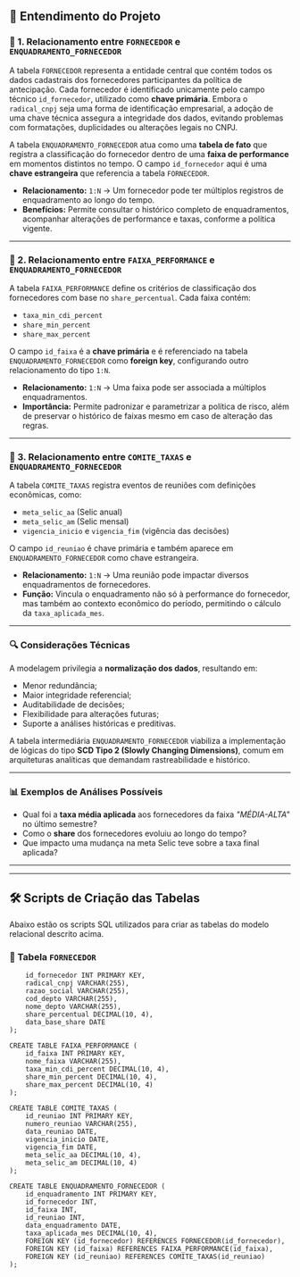 ## 🧠 Entendimento do Projeto

### 🧩 1. Relacionamento entre `FORNECEDOR` e `ENQUADRAMENTO_FORNECEDOR`

A tabela `FORNECEDOR` representa a entidade central que contém todos os dados cadastrais dos fornecedores participantes da política de antecipação. Cada fornecedor é identificado unicamente pelo campo técnico `id_fornecedor`, utilizado como **chave primária**. Embora o `radical_cnpj` seja uma forma de identificação empresarial, a adoção de uma chave técnica assegura a integridade dos dados, evitando problemas com formatações, duplicidades ou alterações legais no CNPJ.

A tabela `ENQUADRAMENTO_FORNECEDOR` atua como uma **tabela de fato** que registra a classificação do fornecedor dentro de uma **faixa de performance** em momentos distintos no tempo. O campo `id_fornecedor` aqui é uma **chave estrangeira** que referencia a tabela `FORNECEDOR`.

- **Relacionamento:** `1:N` → Um fornecedor pode ter múltiplos registros de enquadramento ao longo do tempo.
- **Benefícios:** Permite consultar o histórico completo de enquadramentos, acompanhar alterações de performance e taxas, conforme a política vigente.

---

### 🧩 2. Relacionamento entre `FAIXA_PERFORMANCE` e `ENQUADRAMENTO_FORNECEDOR`

A tabela `FAIXA_PERFORMANCE` define os critérios de classificação dos fornecedores com base no `share_percentual`. Cada faixa contém:

- `taxa_min_cdi_percent`
- `share_min_percent`
- `share_max_percent`

O campo `id_faixa` é a **chave primária** e é referenciado na tabela `ENQUADRAMENTO_FORNECEDOR` como **foreign key**, configurando outro relacionamento do tipo `1:N`.

- **Relacionamento:** `1:N` → Uma faixa pode ser associada a múltiplos enquadramentos.
- **Importância:** Permite padronizar e parametrizar a política de risco, além de preservar o histórico de faixas mesmo em caso de alteração das regras.

---

### 🧩 3. Relacionamento entre `COMITE_TAXAS` e `ENQUADRAMENTO_FORNECEDOR`

A tabela `COMITE_TAXAS` registra eventos de reuniões com definições econômicas, como:

- `meta_selic_aa` (Selic anual)
- `meta_selic_am` (Selic mensal)
- `vigencia_inicio` e `vigencia_fim` (vigência das decisões)

O campo `id_reuniao` é chave primária e também aparece em `ENQUADRAMENTO_FORNECEDOR` como chave estrangeira.

- **Relacionamento:** `1:N` → Uma reunião pode impactar diversos enquadramentos de fornecedores.
- **Função:** Vincula o enquadramento não só à performance do fornecedor, mas também ao contexto econômico do período, permitindo o cálculo da `taxa_aplicada_mes`.

---

### 🔍 Considerações Técnicas

A modelagem privilegia a **normalização dos dados**, resultando em:

- Menor redundância;
- Maior integridade referencial;
- Auditabilidade de decisões;
- Flexibilidade para alterações futuras;
- Suporte a análises históricas e preditivas.

A tabela intermediária `ENQUADRAMENTO_FORNECEDOR` viabiliza a implementação de lógicas do tipo **SCD Tipo 2 (Slowly Changing Dimensions)**, comum em arquiteturas analíticas que demandam rastreabilidade e histórico.

---

### 📊 Exemplos de Análises Possíveis

- Qual foi a **taxa média aplicada** aos fornecedores da faixa _"MÉDIA-ALTA"_ no último semestre?
- Como o **share** dos fornecedores evoluiu ao longo do tempo?
- Que impacto uma mudança na meta Selic teve sobre a taxa final aplicada?
  
---
---

## 🛠️ Scripts de Criação das Tabelas

Abaixo estão os scripts SQL utilizados para criar as tabelas do modelo relacional descrito acima.

### 📄 Tabela `FORNECEDOR`

```CREATE TABLE FORNECEDOR (
    id_fornecedor INT PRIMARY KEY,
    radical_cnpj VARCHAR(255),
    razao_social VARCHAR(255),
    cod_depto VARCHAR(255),
    nome_depto VARCHAR(255),
    share_percentual DECIMAL(10, 4),
    data_base_share DATE
);

CREATE TABLE FAIXA_PERFORMANCE (
    id_faixa INT PRIMARY KEY,
    nome_faixa VARCHAR(255),
    taxa_min_cdi_percent DECIMAL(10, 4),
    share_min_percent DECIMAL(10, 4),
    share_max_percent DECIMAL(10, 4)
);

CREATE TABLE COMITE_TAXAS (
    id_reuniao INT PRIMARY KEY,
    numero_reuniao VARCHAR(255),
    data_reuniao DATE,
    vigencia_inicio DATE,
    vigencia_fim DATE,
    meta_selic_aa DECIMAL(10, 4),
    meta_selic_am DECIMAL(10, 4)
);

CREATE TABLE ENQUADRAMENTO_FORNECEDOR (
    id_enquadramento INT PRIMARY KEY,
    id_fornecedor INT,
    id_faixa INT,
    id_reuniao INT,
    data_enquadramento DATE,
    taxa_aplicada_mes DECIMAL(10, 4),
    FOREIGN KEY (id_fornecedor) REFERENCES FORNECEDOR(id_fornecedor),
    FOREIGN KEY (id_faixa) REFERENCES FAIXA_PERFORMANCE(id_faixa),
    FOREIGN KEY (id_reuniao) REFERENCES COMITE_TAXAS(id_reuniao)
);
